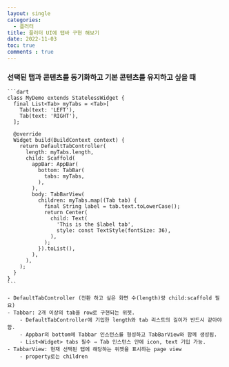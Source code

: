 ```yaml
---
layout: single
categories:
  - 플러터
title: 플러터 UI에 탭바 구현 해보기 
date: 2022-11-03
toc: true
comments : true
---
```


### 선택된 탭과 콘텐츠를 동기화하고 기본 콘텐츠를 유지하고 싶을 때

    ```dart
    class MyDemo extends StatelessWidget {
      final List<Tab> myTabs = <Tab>[
        Tab(text: 'LEFT'),
        Tab(text: 'RIGHT'),
      ];
    
      @override
      Widget build(BuildContext context) {
        return DefaultTabController(
          length: myTabs.length,
          child: Scaffold(
            appBar: AppBar(
              bottom: TabBar(
                tabs: myTabs,
              ),
            ),
            body: TabBarView(
              children: myTabs.map((Tab tab) {
                final String label = tab.text.toLowerCase();
                return Center(
                  child: Text(
                    'This is the $label tab',
                    style: const TextStyle(fontSize: 36),
                  ),
                );
              }).toList(),
            ),
          ),
        );
      }
    }
    ```
    
    - DefaultTabController (전환 하고 싶은 화면 수(length)랑 child:scaffold 필요)
    - Tabbar: 2개 이상의 tab을 row로 구현되는 위젯.
        - DefaultTabController에 기입한 length와 tab 리스트의 길이가 반드시 같아야함.
        - Appbar의 bottom에 Tabbar 인스턴스를 형성하고 TabBarView와 함께 생성됨.
        - List<Widget> tabs 필수 ⇒ Tab 인스턴스 안에 icon, text 기입 가능.
    - TabbarView: 현재 선택된 탭에 해당하는 위젯을 표시하는 page view
        - property로는 children
